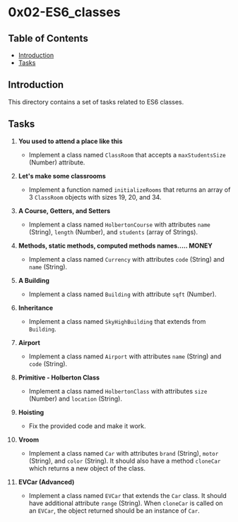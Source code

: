 # 0x02-ES6_classes

## Table of Contents
- [Introduction](#introduction)
- [Tasks](#tasks)

## Introduction

This directory contains a set of tasks related to ES6 classes.

## Tasks

1. **You used to attend a place like this**
   - Implement a class named `ClassRoom` that accepts a `maxStudentsSize` (Number) attribute.

2. **Let's make some classrooms**
   - Implement a function named `initializeRooms` that returns an array of 3 `ClassRoom` objects with sizes 19, 20, and 34.

3. **A Course, Getters, and Setters**
   - Implement a class named `HolbertonCourse` with attributes `name` (String), `length` (Number), and `students` (array of Strings).

4. **Methods, static methods, computed methods names..... MONEY**
   - Implement a class named `Currency` with attributes `code` (String) and `name` (String).

5. **A Building**
   - Implement a class named `Building` with attribute `sqft` (Number).

6. **Inheritance**
   - Implement a class named `SkyHighBuilding` that extends from `Building`.

7. **Airport**
   - Implement a class named `Airport` with attributes `name` (String) and `code` (String).

8. **Primitive - Holberton Class**
   - Implement a class named `HolbertonClass` with attributes `size` (Number) and `location` (String).

9. **Hoisting**
   - Fix the provided code and make it work.

10. **Vroom**
    - Implement a class named `Car` with attributes `brand` (String), `motor` (String), and `color` (String). It should also have a method `cloneCar` which returns a new object of the class.

11. **EVCar (Advanced)**
    - Implement a class named `EVCar` that extends the `Car` class. It should have additional attribute `range` (String). When `cloneCar` is called on an `EVCar`, the object returned should be an instance of `Car`.
